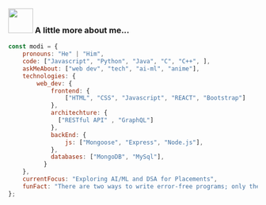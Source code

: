 ### <img src="https://media.giphy.com/media/VgCDAzcKvsR6OM0uWg/giphy.gif" width="50"> A little more about me...  

```javascript
const modi = {
    pronouns: "He" | "Him",
    code: ["Javascript", "Python", "Java", "C", "C++", ],
    askMeAbout: ["web dev", "tech", "ai-ml", "anime"],
    technologies: {
        web_dev: {
            frontend: {
                ["HTML", "CSS", "Javascript", "REACT", "Bootstrap"]
            },
            architechture: {
              ["RESTful API" , "GraphQL"]
            },
            backEnd: {
                js: ["Mongoose", "Express", "Node.js"],
            },
            databases: ["MongoDB", "MySql"],
          }
    },
    currentFocus: "Exploring AI/ML and DSA for Placements",
    funFact: "There are two ways to write error-free programs; only the third one works"
};
```
